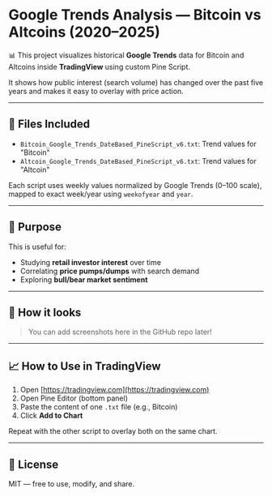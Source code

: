 # Google Trends Analysis — Bitcoin vs Altcoins (2020–2025)

📊 This project visualizes historical **Google Trends** data for Bitcoin and Altcoins inside **TradingView** using custom Pine Script.

It shows how public interest (search volume) has changed over the past five years and makes it easy to overlay with price action.

---

## 🔧 Files Included

- `Bitcoin_Google_Trends_DateBased_PineScript_v6.txt`: Trend values for "Bitcoin"
- `Altcoin_Google_Trends_DateBased_PineScript_v6.txt`: Trend values for "Altcoin"

Each script uses weekly values normalized by Google Trends (0–100 scale), mapped to exact week/year using `weekofyear` and `year`.

---

## 🧠 Purpose

This is useful for:
- Studying **retail investor interest** over time
- Correlating **price pumps/dumps** with search demand
- Exploring **bull/bear market sentiment**

---

## 📸 How it looks

> You can add screenshots here in the GitHub repo later!

---

## 📈 How to Use in TradingView

1. Open [https://tradingview.com](https://tradingview.com)
2. Open Pine Editor (bottom panel)
3. Paste the content of one `.txt` file (e.g., Bitcoin)
4. Click **Add to Chart**

Repeat with the other script to overlay both on the same chart.

---

## 📁 License

MIT — free to use, modify, and share.
